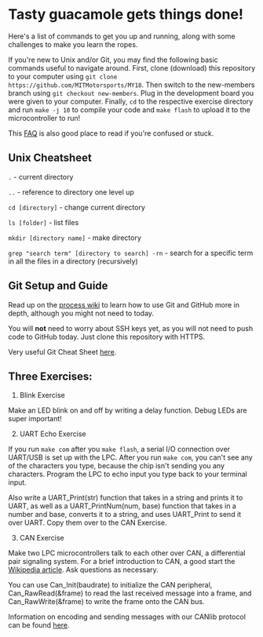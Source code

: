# Tasty guacamole gets things done!

Here's a list of commands to get you up and running, along with some challenges to make you learn the ropes.

If you're new to Unix and/or Git, you may find the following basic commands useful to navigate around.
First, clone (download) this repository to your computer using `git clone https://github.com/MITMotorsports/MY18`. Then switch to the new-members branch using `git checkout new-members`. Plug in the development board you were given to your computer. Finally, `cd` to the respective exercise directory and run `make -j 10` to compile your code and `make flash` to upload it to the microcontroller to run!

This [FAQ](https://github.com/MITEVT/opel_EE/wiki/FAQ-about-LPC11CXX-Microcontrollers) is also good place to read if you're confused or stuck.


## Unix Cheatsheet

`.` - current directory

`..` - reference to directory one level up

`cd [directory]` - change current directory

`ls [folder]` - list files

`mkdir [directory name]` - make directory

`grep "search term" [directory to search] -rn` - search for a specific term in all the files in a directory (recursively)


## Git Setup and Guide

Read up on the [process wiki](https://github.com/mitmotorsports/process/wiki) to learn how to use Git and GitHub more in depth, although you might not need to today.

You will **not** need to worry about SSH keys yet, as you will not need to push code to GitHub today. Just clone this repository with HTTPS.

Very useful Git Cheat Sheet [here](https://services.github.com/on-demand/downloads/github-git-cheat-sheet.pdf).


## Three Exercises:
1. Blink Exercise

  Make an LED blink on and off by writing a delay function. Debug LEDs are super important!

2. UART Echo Exercise

  If you run `make com` after you `make flash`, a serial I/O connection over UART/USB is set up with the LPC. After you run `make com`, you can't see any of the characters you type, because the chip isn't sending you any characters. Program the LPC to echo input you type back to your terminal input.

  Also write a UART_Print(str) function that takes in a string and prints it to UART, as
  well as a UART_PrintNum(num, base) function that takes in a number and base,
  converts it to a string, and uses UART_Print to send it over UART.
  Copy them over to the CAN Exercise.

3. CAN Exercise

  Make two LPC microcontrollers talk to each other over CAN, a differential pair signaling system. For a brief introduction to CAN, a good start the [Wikipedia article](https://en.wikipedia.org/wiki/CAN_bus). Ask questions as necessary.

  You can use Can_Init(baudrate) to initialize the CAN peripheral,
  Can_RawRead(&frame) to read the last received message into a frame,
  and Can_RawWrite(&frame) to write the frame onto the CAN bus.

  Information on encoding and sending messages with our CANlib protocol can be found [here](https://github.com/mitmotorsports/canlib).
